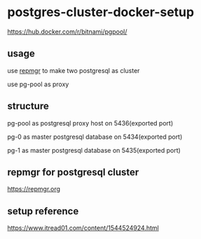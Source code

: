 # postgres-cluster-docker-setup

https://hub.docker.com/r/bitnami/pgpool/

## usage

use [repmgr](https://repmgr.org) to make two postgresql as cluster

use pg-pool as proxy

## structure

pg-pool as postgresql proxy host on 5436(exported port)

pg-0 as master postgresql database on 5434(exported port)

pg-1 as master postgresql database on 5435(exported port)

## repmgr for postgresql cluster

https://repmgr.org

## setup reference

https://www.itread01.com/content/1544524924.html